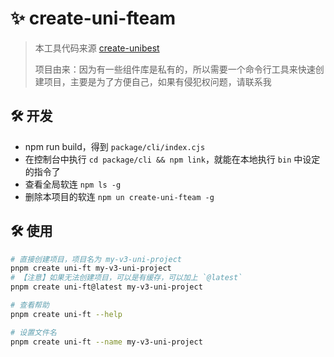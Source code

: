 # ✨ create-uni-fteam

> 本工具代码来源 [create-unibest](https://github.com/feige996/unibest)
> 
> 项目由来：因为有一些组件库是私有的，所以需要一个命令行工具来快速创建项目，主要是为了方便自己，如果有侵犯权问题，请联系我

## 🛠️ 开发

- npm run build，得到 `package/cli/index.cjs`
- 在控制台中执行 `cd package/cli && npm link`，就能在本地执行 `bin` 中设定的指令了
- 查看全局软连 `npm ls -g`
- 删除本项目的软连 `npm un create-uni-fteam -g`

## 🛠️ 使用

```bash
# 直接创建项目，项目名为 my-v3-uni-project
pnpm create uni-ft my-v3-uni-project
# 【注意】如果无法创建项目，可以是有缓存，可以加上 `@latest` 
pnpm create uni-ft@latest my-v3-uni-project

# 查看帮助
pnpm create uni-ft --help

# 设置文件名
pnpm create uni-ft --name my-v3-uni-project
```
